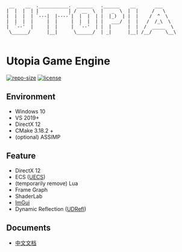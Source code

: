 ```
 __    __  .___________.  ______   .______    __       ___      
|  |  |  | |           | /  __  \  |   _  \  |  |     /   \     
|  |  |  | `---|  |----`|  |  |  | |  |_)  | |  |    /  ^  \    
|  |  |  |     |  |     |  |  |  | |   ___/  |  |   /  /_\  \   
|  `--'  |     |  |     |  `--'  | |  |      |  |  /  _____  \  
 \______/      |__|      \______/  | _|      |__| /__/     \__\ 
                                                                
```

# Utopia Game Engine

[![repo-size](https://img.shields.io/github/languages/code-size/Ubpa/Utopia?style=flat)](https://github.com/Ubpa/Utopia/archive/master.zip) [![license](https://img.shields.io/github/license/Ubpa/Utopia)](LICENSE) 

## Environment

- Windows 10
- VS 2019+
- DirectX 12
- CMake 3.18.2 +
- (optional) ASSIMP

## Feature

- DirectX 12
- ECS ([UECS](https://github.com/Ubpa/UECS))
- (temporarily remove) Lua
- Frame Graph
- ShaderLab
- [ImGui](https://github.com/ocornut/imgui)
- Dynamic Reflection ([UDRefl](https://github.com/Ubpa/UDRefl))

## Documents

- [中文文档](doc_zhCN.md) 

